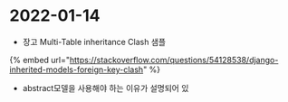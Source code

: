 # 2022-01-14

* 장고 Multi-Table inheritance Clash 샘플

{% embed url="https://stackoverflow.com/questions/54128538/django-inherited-models-foreign-key-clash" %}

* abstract모델을 사용해야 하는 이유가 설명되어 있

